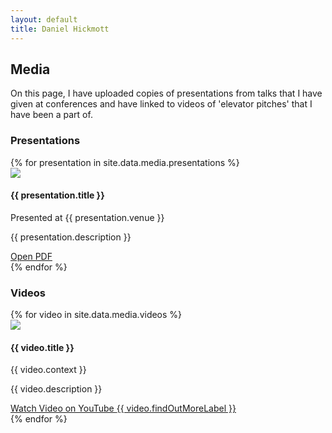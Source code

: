 ```yaml
---
layout: default
title: Daniel Hickmott
---
```


<div class="showcase">
    <h2>Media</h2>
    <p>On this page, I have uploaded copies of presentations from talks that I have given at conferences and have linked to videos of 'elevator pitches' that I have been a part of.</p>
    <h3>Presentations</h3>         
    {% for presentation in site.data.media.presentations %}
    <div class="row">
        <div class="card box-shadow py-3 my-2 mx-2">
            <div class="row">
                <div class ="col-md-4">
                    <img class="card-img-top list-img border border-secondary" src="{{ site.baseurl | append: '/media/images/' | append: presentation.imagePath }}">
                </div>
                <div class ="col-md-8">
                    <div class="card-body">
                        <h4>{{ presentation.title }}</h4>
                        <p class="context-text">Presented at {{ presentation.venue }}</p>
                        <p class="card-text">{{ presentation.description }}</p>
                        <div class="list-item-buttons">
                            <a href="{{ site.baseurl | append: '/media/files/' | append: presentation.filePath }}"
                                class="btn btn-sm btn-info float-right"
                                target="_blank">
                                Open PDF
                                <i class="fa fa-file-pdf-o media-icon"></i>
                            </a>
                        </div>
                    </div>
                </div>
            </div>                  
        </div>
    </div>
    {% endfor %}
    <h3>Videos</h3>
    {% for video in site.data.media.videos %}
    <div class="row">
        <div class="card box-shadow py-3 my-2 mx-2">
            <div class="row">
                <div class ="col-md-4">
                    <img class="card-img-top list-img border border-secondary" src="{{ site.baseurl | append: '/media/images/' | append: video.imagePath }}">
                </div>
                <div class ="col-md-8">
                    <div class="card-body">
                        <h4>{{ video.title }}</h4>
                        <p class="context-text">{{ video.context }}</p>
                        <p class="card-text">{{ video.description }}</p>
                        <div class="list-item-buttons">
                            <a href="{{ video.videoLink }}"
                                class="btn btn-sm btn-info float-right"
                                target="_blank">
                                Watch Video on YouTube
                                <i class="fa fa-youtube media-icon"></i>
                            </a>
                            <a href="{{ video.findOutMoreLink }}"
                                class="btn btn-sm btn-info float-right"
                                target="_blank">
                                {{ video.findOutMoreLabel }}
                                <i class="fa fa-external-link media-icon"></i>
                            </a>
                        </div>
                    </div>
                </div>
            </div>                  
        </div>
    </div>
    {% endfor %}
</div>